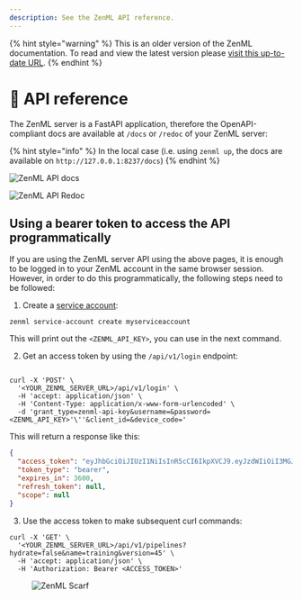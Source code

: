 ```yaml
---
description: See the ZenML API reference.
---
```


{% hint style="warning" %}
This is an older version of the ZenML documentation. To read and view the latest version please [visit this up-to-date URL](https://docs.zenml.io).
{% endhint %}


# 👀 API reference

The ZenML server is a FastAPI application, therefore the OpenAPI-compliant docs are available at `/docs` or `/redoc`
of your ZenML server:

{% hint style="info" %}
In the local case (i.e. using `zenml up`, the docs are available on `http://127.0.0.1:8237/docs`)
{% endhint %}

![ZenML API docs](../.gitbook/assets/zenml_api_docs.png)

![ZenML API Redoc](../.gitbook/assets/zenml_api_redoc.png)

## Using a bearer token to access the API programmatically

If you are using the ZenML server API using the above pages, it is enough to be logged in to your ZenML
account in the same browser session. However, in order to do this programmatically, the following steps
need to be followed:

1. Create a [service account](../how-to/connecting-to-zenml/connect-with-a-service-account.md):

```shell
zenml service-account create myserviceaccount
```

This will print out the `<ZENML_API_KEY>`, you can use in the next command.

2. Get an access token by using the `/api/v1/login` endpoint:

```shell

curl -X 'POST' \
  '<YOUR_ZENML_SERVER_URL>/api/v1/login' \
  -H 'accept: application/json' \
  -H 'Content-Type: application/x-www-form-urlencoded' \
  -d 'grant_type=zenml-api-key&username=&password=<ZENML_API_KEY>'\''&client_id=&device_code='
```

This will return a response like this:

```json
{
  "access_token": "eyJhbGciOiJIUzI1NiIsInR5cCI6IkpXVCJ9.eyJzdWIiOiI3MGJjZTg5NC1hN2VjLTRkOTYtYjE1Ny1kOTZkYWY5ZWM2M2IiLCJpc3MiOiJmMGQ5NjI1Ni04YmQyLTQxZDctOWVjZi0xMmYwM2JmYTVlMTYiLCJhdWQiOiJmMGQ5NjI1Ni04YmQyLTQxZDctOWVjZi0xMmYwM2JmYTVlMTYiLCJleHAiOjE3MTk0MDk0NjAsImFwaV9rZXlfaWQiOiIzNDkyM2U0NS0zMGFlLTRkMjctODZiZS0wZGRhNTdkMjA5MDcifQ.ByB1ngCPtBenGE6UugsWC6Blga3qPqkAiPJUSFDR-u4",
  "token_type": "bearer",
  "expires_in": 3600,
  "refresh_token": null,
  "scope": null
}
```

3. Use the access token to make subsequent curl commands:

```shell
curl -X 'GET' \
  '<YOUR_ZENML_SERVER_URL>/api/v1/pipelines?hydrate=false&name=training&version=45' \
  -H 'accept: application/json' \
  -H 'Authorization: Bearer <ACCESS_TOKEN>'
```

<figure><img src="https://static.scarf.sh/a.png?x-pxid=f0b4f458-0a54-4fcd-aa95-d5ee424815bc" alt="ZenML Scarf"><figcaption></figcaption></figure>
